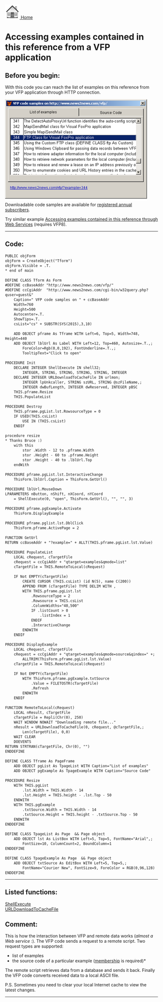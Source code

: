 [<img src="../images/home.png"> Home ](https://github.com/VFPX/Win32API)  

# Accessing examples contained in this reference from a VFP application

## Before you begin:
With this code you can reach the list of examples on this reference from your VFP application through HTTP connection.   

![](../images/rmt_shell.png)  
Downloadable code samples are available for <a href="?generic=project#membership">registered annual subscribers</a>.  

Try similar example [Accessing examples contained in this reference through Web Services](sample_469.md) (requires VFP8).

***  

## Code:
```foxpro  
PUBLIC objForm
objForm = CreateObject("Tform")
objForm.Visible = .T.
* end of main

DEFINE CLASS Tform As Form
#DEFINE ccBaseAddr "http://www.news2news.com/vfp/"
#DEFINE ccCgiAddr  "http://www.news2news.com/cgi-bin/w32query.php?quser=guest&"
	Caption=" VFP code samples on " + ccBaseAddr
	Width=760
	Height=500
	Autocenter=.T.
	ShowTips=.T.
	csList="cs" + SUBSTR(SYS(2015),3,10)
	
	ADD OBJECT pframe As Tframe WITH Left=6, Top=5, Width=748, Height=440
	ADD OBJECT lblUrl As Label WITH Left=12, Top=460, Autosize=.T.,;
		ForeColor=Rgb(0,0,192), FontUnderline=.T.,;
		TooltipText="Click to open"

PROCEDURE Init
	DECLARE INTEGER ShellExecute IN shell32;
    	INTEGER, STRING, STRING, STRING, STRING, INTEGER
	DECLARE INTEGER URLDownloadToCacheFile IN urlmon;
		INTEGER lpUnkcaller, STRING szURL, STRING @szFileName,;
		INTEGER dwBufLength, INTEGER dwReserved, INTEGER pBSC
	THIS.pframe.Resize
	THIS.PopulateList

PROCEDURE Destroy
	THIS.pframe.pgList.lst.RowsourceType = 0
	IF USED(THIS.csList)
		USE IN (THIS.csList)
	ENDIF

procedure resize
* Thanks Bruce :)
	with this
		stor .Width - 12 to .pframe.Width
		stor .Height - 60 to .pframe.Height
		stor .Height - 40 to .lblUrl.Top
	endWith

PROCEDURE pframe.pgList.lst.InteractiveChange
	ThisForm.lblUrl.Caption = ThisForm.GetUrl()

PROCEDURE lblUrl.MouseDown
LPARAMETERS nButton, nShift, nXCoord, nYCoord
	= ShellExecute(0, "open", ThisForm.GetUrl(), "", "", 3)

PROCEDURE pframe.pgExample.Activate
	ThisForm.DisplayExample

PROCEDURE pframe.pglist.lst.DblClick
	ThisForm.pframe.ActivePage = 2

FUNCTION GetUrl
RETURN ccBaseAddr + "?example=" + ALLT(THIS.pframe.pgList.lst.Value)

PROCEDURE PopulateList
	LOCAL cRequest, cTargetFile
	cRequest = ccCgiAddr + "qtarget=examples&qmode=list"
	cTargetFile = THIS.RemoteToLocal(cRequest)

	IF Not EMPTY(cTargetFile)
		CREATE CURSOR (THIS.csList) (id N(5), name C(200))
		APPEND FROM (cTargetFile) TYPE DELIM WITH ,
		WITH THIS.pframe.pgList.lst
			.RowsourceType = 2
			.Rowsource = THIS.csList
			.ColumnWidths="40,500"
			IF .listCount > 0
				.listIndex = 1
			ENDIF
			.InteractiveChange
		ENDWITH
	ENDIF

PROCEDURE DisplayExample
	LOCAL cRequest, cTargetFile
	cRequest = ccCgiAddr + "qtarget=examples&qmode=source&qindex=" +;
		ALLTRIM(ThisForm.pframe.pgList.lst.Value)
	cTargetFile = THIS.RemoteToLocal(cRequest)

	IF Not EMPTY(cTargetFile)
		WITH ThisForm.pframe.pgExample.txtSource
			.Value = FILETOSTR(cTargetFile)
			.Refresh
		ENDWITH
	ENDIF

FUNCTION RemoteToLocal(cRequest)
	LOCAL nResult, cTargetFile
	cTargetFile = Repli(Chr(0), 250)
	WAIT WINDOW NOWAIT "Downloading remote file..."
	nResult = URLDownloadToCacheFile(0, cRequest, @cTargetFile,;
		Len(cTargetFile), 0,0)
	WAIT CLEAR
	DOEVENTS
RETURN STRTRAN(cTargetFile, Chr(0), "")
ENDDEFINE

DEFINE CLASS Tframe As PageFrame
	ADD OBJECT pgList As TpageList WITH Caption="List of examples"
	ADD OBJECT pgExample As TpageExample WITH Caption="Source Code"

PROCEDURE Resize
	WITH THIS.pgList
		.lst.Width = THIS.Width - 14
		.lst.Height = THIS.height - .lst.Top - 50
	ENDWITH
	WITH THIS.pgExample
		.txtSource.Width = THIS.Width - 14
		.txtSource.Height = THIS.height - .txtSource.Top - 50
	ENDWITH
ENDDEFINE

DEFINE CLASS TpageList As Page  && Page object
	ADD OBJECT lst As ListBox WITH Left=5, Top=5, FontName="Arial",;
		FontSize=10, ColumnCount=2, BoundColumn=1
ENDDEFINE

DEFINE CLASS TpageExample As Page  && Page object
	ADD OBJECT txtSource As EditBox WITH Left=5, Top=5,;
		FontName="Courier New", FontSize=9, ForeColor = RGB(0,96,128)
ENDDEFINE  
```  
***  


## Listed functions:
[ShellExecute](../libraries/shell32/ShellExecute.md)  
[URLDownloadToCacheFile](../libraries/urlmon/URLDownloadToCacheFile.md)  

## Comment:
This is how the interaction between VFP and remote data works (*almost a Web service* :). The VFP code sends a request to a remote script. Two request types are supported:  

- list of examples  
- the source code of a particular example (<a href="?generic=project#membership">membership</a> is required)*  
  
The remote script retrieves data from a database and sends it back. Finally the VFP code converts received data to a local ASCII file.  
  
P.S. Sometimes you need to clear your local Internet cache to view the latest changes.  
  
***  


